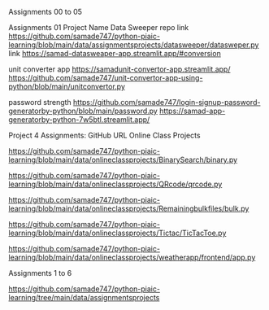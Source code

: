 Assignments 00 to 05



Assignments 01
Project Name  Data Sweeper
repo link https://github.com/samade747/python-piaic-learning/blob/main/data/assignmentsprojects/datasweeper/datasweper.py
link https://samad-datasweaper-app.streamlit.app/#conversion

unit converter app https://samadunit-convertor-app.streamlit.app/
https://github.com/samade747/unit-convertor-app-using-python/blob/main/unitconvertor.py

password strength 
https://github.com/samade747/login-signup-password-generatorby-python/blob/main/password.py
https://samad-app-generatorby-python-7w5btl.streamlit.app/


Project 4 Assignments: GitHub URL
Online Class Projects 

https://github.com/samade747/python-piaic-learning/blob/main/data/onlineclassprojects/BinarySearch/binary.py

https://github.com/samade747/python-piaic-learning/blob/main/data/onlineclassprojects/QRcode/qrcode.py

https://github.com/samade747/python-piaic-learning/blob/main/data/onlineclassprojects/Remainingbulkfiles/bulk.py


https://github.com/samade747/python-piaic-learning/blob/main/data/onlineclassprojects/Tictac/TicTacToe.py

https://github.com/samade747/python-piaic-learning/blob/main/data/onlineclassprojects/weatherapp/frontend/app.py


Assignments 1 to 6

https://github.com/samade747/python-piaic-learning/tree/main/data/assignmentsprojects

